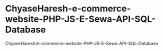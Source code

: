 # ChyaseHaresh-e-commerce-website-PHP-JS-E-Sewa-API-SQL-Database
ChyaseHaresh/e-commerce-website-PHP-JS-E-Sewa-API-SQL-Database
